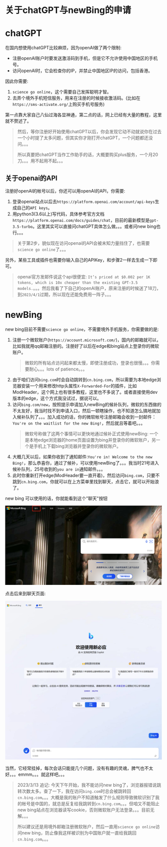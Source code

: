 关于chatGPT与newBing的申请
=====

# chatGPT
在国内想使用chatGPT比较麻烦，因为openAI做了两个限制:
- 注册openAI账户时要发送激活码到手机，但是它不允许使用中国地区的手机号。
- 访问openAI时，它会检查你的IP，并禁止中国地区IP的访问，包括香港。


因此你需要:

1. `science go online`，这个需要自己发挥聪明才智。
2. 去弄个境外手机短信服务，用来在注册的时候接收激活码。(比如在`https://sms-activate.org/`上购买手机号服务)

第一点靠大家自己八仙过海各显神通，第二点的话，网上已经有大量的教程，这里就不赘述了。

> 然后，等你注册好开始使用chatGPT以后，你会发现它动不动就说你在过去一个小时提了太多问题，但其实你才刚打开chatGPT，一个问题都还没问。。。
> 
> 所以真要把chatGPT当作工作助手的话，大概要购买plus服务，一个月20刀。。。用不起用不起。。。

## 关于openai的API
注册好openAI的帐号以后，你还可以用openAI的API，你需要:

1. 登录openai站点以后去`https://platform.openai.com/account/api-keys`生成自己的`API keys`。
2. 用python3(3.6以上)写代码，具体参考官方文档`https://platform.openai.com/docs/guides/chat`，目前的最新模型是`gpt-3.5-turbo`。这里其实可以直接问chatGPT具体怎么做。。。或者问new bing也行。。。
> 关于第2步，貌似现在访问openai的API会被未知力量挡住了，也需要`science go online`了。。。

另外，某些工具或插件也需要你输入自己的APIKey，和步骤2一样去生成一下即可。

> openai官方发邮件说这个api很便宜: `It’s priced at $0.002 per 1K tokens, which is 10x cheaper than the existing GPT-3.5 models.`。。。然后我看了下自己的openAI账户，原来注册的时候送了18刀，到`2023/4/1`过期，所以现在还能免费用一阵子。。。


# newBing
new bing目前不需要`science go online`，不需要境外手机服务，你需要做的是:

1. 注册一个微软账户(`https://account.microsoft.com/`)，国内的邮箱就可以，比如我就用qq邮箱注册的。注册好了以后在edge和bing站点上登录你的微软账户。
   > 微软的所有站点访问起来都太慢，即使注册成功，登录也很慢。。。你需要耐心。。。lots of patience。。。
2. 由于咱们访问`bing.com`时会自动跳转到`cn.bing.com`，所以需要为本地edge浏览器安装一个用来修改http头属性`X-Forwarded-For`的插件，比如ModHeader，这个网上也有很多教程，这里也不多说了。或者直接使用dev版本的edge，这个方式我没试过，据说可以。
3. 访问`bing.com/new`，按照提示申请加入newBing的候补队列，微软的东西做的不太友好，我当时找不到申请入口，然后一顿瞎操作，也不知道怎么搞地就加入候补队列了。。。加入成功的话，你的微软帐号注册邮箱会收到一封邮件：`You're on the waitlist for the new Bing!`，然后就且等着吧。。。
   > 微软号称做了这两个事情可以更快地通过候补正式使用newBing: 一个是本地edge浏览器的home页面设置为bing并登录你的微软账户，另一个是手机上下载bing浏览器并登录你的微软账户。
4. 大概几天以后，如果你收到了通知邮件:`You're in! Welcome to the new Bing!`，那么恭喜你，通过了候补，可以使用newBing了。。。我当时21号进入候补队列，25号收到的`you are in`通知邮件。。。
5. 此时你重新打开edge(ModHeader要一直开着)，然后访问`bing.com`，只要不跳到`cn.bing.com`，你就可以在上方菜单里找到聊天，点击它，就可以开始浪了。

new bing 可以使用的话，你就能看到这个"聊天"按钮

![](images/newbing.jpg)

点击后来到聊天页面:

![](images/2023-03-01-16-52-06.png)

当然，它经常挂掉，每次会话只能提几个问题，没有有趣的灵魂，脾气也不太好。。。emmm。。。就这样吧。。。

> 2023/3/13 追记: 今天下午开始，我不能访问new bing了，浏览器报错说跳转次数太多。查了一下，我在访问`bing.com`时总会被跳转回`cn.bing.com`。。。大概是我的账户不知道触发了什么规则导致微软识别了我的帐号是中国的，就总是反复给我跳转到`cn.bing.com`。。。但咱又不能阻止new bing站点在浏览器读写cookie，否则微软账户无法登录。。。目前无解。。。
> 
> 所以建议还是用境外邮箱注册微软账户，然后一直用`science go online`访问new bing，防止像我这样被识别为中国账户就一直给我跳回`cn.bing.com`。。。
